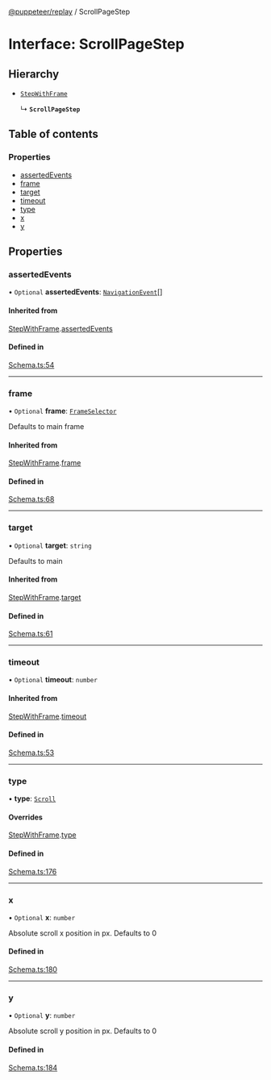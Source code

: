 [@puppeteer/replay](../README.md) / ScrollPageStep

# Interface: ScrollPageStep

## Hierarchy

- [`StepWithFrame`](Schema.StepWithFrame.md)

  ↳ **`ScrollPageStep`**

## Table of contents

### Properties

- [assertedEvents](ScrollPageStep.md#assertedevents)
- [frame](ScrollPageStep.md#frame)
- [target](ScrollPageStep.md#target)
- [timeout](ScrollPageStep.md#timeout)
- [type](ScrollPageStep.md#type)
- [x](ScrollPageStep.md#x)
- [y](ScrollPageStep.md#y)

## Properties

### assertedEvents

• `Optional` **assertedEvents**: [`NavigationEvent`](Schema.NavigationEvent.md)[]

#### Inherited from

[StepWithFrame](Schema.StepWithFrame.md).[assertedEvents](Schema.StepWithFrame.md#assertedevents)

#### Defined in

[Schema.ts:54](https://github.com/puppeteer/replay/blob/main/src/Schema.ts#L54)

---

### frame

• `Optional` **frame**: [`FrameSelector`](../modules/Schema.md#frameselector)

Defaults to main frame

#### Inherited from

[StepWithFrame](Schema.StepWithFrame.md).[frame](Schema.StepWithFrame.md#frame)

#### Defined in

[Schema.ts:68](https://github.com/puppeteer/replay/blob/main/src/Schema.ts#L68)

---

### target

• `Optional` **target**: `string`

Defaults to main

#### Inherited from

[StepWithFrame](Schema.StepWithFrame.md).[target](Schema.StepWithFrame.md#target)

#### Defined in

[Schema.ts:61](https://github.com/puppeteer/replay/blob/main/src/Schema.ts#L61)

---

### timeout

• `Optional` **timeout**: `number`

#### Inherited from

[StepWithFrame](Schema.StepWithFrame.md).[timeout](Schema.StepWithFrame.md#timeout)

#### Defined in

[Schema.ts:53](https://github.com/puppeteer/replay/blob/main/src/Schema.ts#L53)

---

### type

• **type**: [`Scroll`](../enums/Schema.StepType.md#scroll)

#### Overrides

[StepWithFrame](Schema.StepWithFrame.md).[type](Schema.StepWithFrame.md#type)

#### Defined in

[Schema.ts:176](https://github.com/puppeteer/replay/blob/main/src/Schema.ts#L176)

---

### x

• `Optional` **x**: `number`

Absolute scroll x position in px. Defaults to 0

#### Defined in

[Schema.ts:180](https://github.com/puppeteer/replay/blob/main/src/Schema.ts#L180)

---

### y

• `Optional` **y**: `number`

Absolute scroll y position in px. Defaults to 0

#### Defined in

[Schema.ts:184](https://github.com/puppeteer/replay/blob/main/src/Schema.ts#L184)
